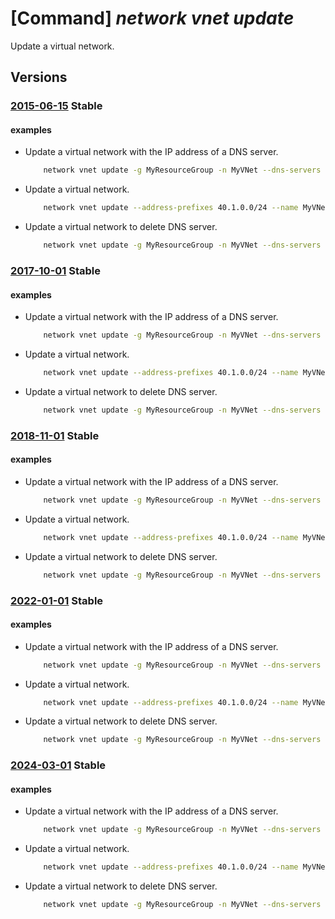 # [Command] _network vnet update_

Update a virtual network.

## Versions

### [2015-06-15](/Resources/mgmt-plane/L3N1YnNjcmlwdGlvbnMve30vcmVzb3VyY2Vncm91cHMve30vcHJvdmlkZXJzL21pY3Jvc29mdC5uZXR3b3JrL3ZpcnR1YWxuZXR3b3Jrcy97fQ==/2015-06-15.xml) **Stable**

<!-- mgmt-plane /subscriptions/{}/resourcegroups/{}/providers/microsoft.network/virtualnetworks/{} 2015-06-15 -->

#### examples

- Update a virtual network with the IP address of a DNS server.
    ```bash
        network vnet update -g MyResourceGroup -n MyVNet --dns-servers 10.2.0.8
    ```

- Update a virtual network.
    ```bash
        network vnet update --address-prefixes 40.1.0.0/24 --name MyVNet --resource-group MyResourceGroup
    ```

- Update a virtual network to delete DNS server.
    ```bash
        network vnet update -g MyResourceGroup -n MyVNet --dns-servers null
    ```

### [2017-10-01](/Resources/mgmt-plane/L3N1YnNjcmlwdGlvbnMve30vcmVzb3VyY2Vncm91cHMve30vcHJvdmlkZXJzL21pY3Jvc29mdC5uZXR3b3JrL3ZpcnR1YWxuZXR3b3Jrcy97fQ==/2017-10-01.xml) **Stable**

<!-- mgmt-plane /subscriptions/{}/resourcegroups/{}/providers/microsoft.network/virtualnetworks/{} 2017-10-01 -->

#### examples

- Update a virtual network with the IP address of a DNS server.
    ```bash
        network vnet update -g MyResourceGroup -n MyVNet --dns-servers 10.2.0.8
    ```

- Update a virtual network.
    ```bash
        network vnet update --address-prefixes 40.1.0.0/24 --name MyVNet --resource-group MyResourceGroup
    ```

- Update a virtual network to delete DNS server.
    ```bash
        network vnet update -g MyResourceGroup -n MyVNet --dns-servers null
    ```

### [2018-11-01](/Resources/mgmt-plane/L3N1YnNjcmlwdGlvbnMve30vcmVzb3VyY2Vncm91cHMve30vcHJvdmlkZXJzL21pY3Jvc29mdC5uZXR3b3JrL3ZpcnR1YWxuZXR3b3Jrcy97fQ==/2018-11-01.xml) **Stable**

<!-- mgmt-plane /subscriptions/{}/resourcegroups/{}/providers/microsoft.network/virtualnetworks/{} 2018-11-01 -->

#### examples

- Update a virtual network with the IP address of a DNS server.
    ```bash
        network vnet update -g MyResourceGroup -n MyVNet --dns-servers 10.2.0.8
    ```

- Update a virtual network.
    ```bash
        network vnet update --address-prefixes 40.1.0.0/24 --name MyVNet --resource-group MyResourceGroup
    ```

- Update a virtual network to delete DNS server.
    ```bash
        network vnet update -g MyResourceGroup -n MyVNet --dns-servers null
    ```

### [2022-01-01](/Resources/mgmt-plane/L3N1YnNjcmlwdGlvbnMve30vcmVzb3VyY2Vncm91cHMve30vcHJvdmlkZXJzL21pY3Jvc29mdC5uZXR3b3JrL3ZpcnR1YWxuZXR3b3Jrcy97fQ==/2022-01-01.xml) **Stable**

<!-- mgmt-plane /subscriptions/{}/resourcegroups/{}/providers/microsoft.network/virtualnetworks/{} 2022-01-01 -->

#### examples

- Update a virtual network with the IP address of a DNS server.
    ```bash
        network vnet update -g MyResourceGroup -n MyVNet --dns-servers 10.2.0.8
    ```

- Update a virtual network.
    ```bash
        network vnet update --address-prefixes 40.1.0.0/24 --name MyVNet --resource-group MyResourceGroup
    ```

- Update a virtual network to delete DNS server.
    ```bash
        network vnet update -g MyResourceGroup -n MyVNet --dns-servers null
    ```

### [2024-03-01](/Resources/mgmt-plane/L3N1YnNjcmlwdGlvbnMve30vcmVzb3VyY2Vncm91cHMve30vcHJvdmlkZXJzL21pY3Jvc29mdC5uZXR3b3JrL3ZpcnR1YWxuZXR3b3Jrcy97fQ==/2024-03-01.xml) **Stable**

<!-- mgmt-plane /subscriptions/{}/resourcegroups/{}/providers/microsoft.network/virtualnetworks/{} 2024-03-01 -->

#### examples

- Update a virtual network with the IP address of a DNS server.
    ```bash
        network vnet update -g MyResourceGroup -n MyVNet --dns-servers 10.2.0.8
    ```

- Update a virtual network.
    ```bash
        network vnet update --address-prefixes 40.1.0.0/24 --name MyVNet --resource-group MyResourceGroup
    ```

- Update a virtual network to delete DNS server.
    ```bash
        network vnet update -g MyResourceGroup -n MyVNet --dns-servers null
    ```
